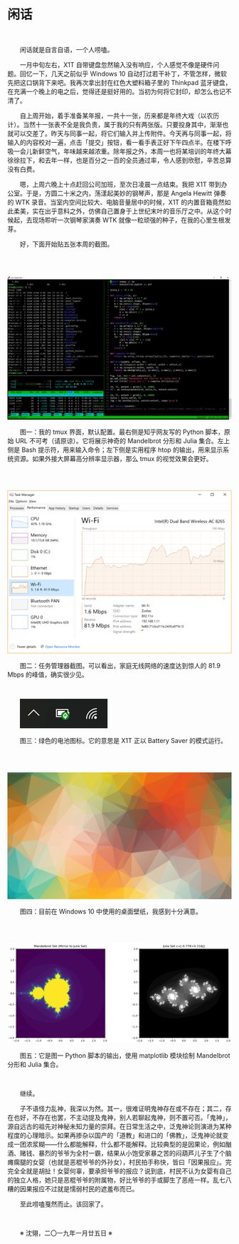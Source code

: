 # 闲话

&emsp;&emsp;

&emsp;&emsp;闲话就是自言自语，一个人唠嗑。

&emsp;&emsp;一月中旬左右，X1T 自带键盘忽然输入没有响应，个人感觉不像是硬件问题。回忆一下，几天之前似乎 Windows 10 自动打过若干补丁，不管怎样，微软先把这口锅背下来吧。我再次拿出封在红色大塑料箱子里的 Thinkpad 蓝牙键盘，在充满一个晚上的电之后，觉得还是挺好用的。当初为何将它封印，却怎么也记不清了。

&emsp;&emsp;自上周开始，着手准备某年报，一共十一张，历来都是年终大戏（以农历计）。当然十一张表不全是我负责，属于我的只有两张版。只要投身其中，渐渐也就可以交差了。昨天与同事一起，将它们输入并上传附件。今天再与同事一起，将输入的内容校对一遍，点击「提交」按钮，看一看手表正好下午四点半。在楼下呼吸一会儿新鲜空气，年味越来越浓重。除年报之外，本周一也将某培训的年终大幕徐徐拉下，和去年一样，也是百分之一百的全员通过率，令人感到欣慰，辛苦总算没有白费。

&emsp;&emsp;嗯，上周六晚上十点赶回公司加班，至次日凌晨一点结束。我把 X1T 带到办公室。于是，方圆二十米之内，荡漾起美妙的钢琴声，那是 Angela Hewitt 弹奏的 WTK 录音。当室内空间比较大、电脑音量居中的时候，X1T 的内置音箱竟然如此柔美，实在出乎意料之外，仿佛自己置身于上世纪末叶的音乐厅之中。从这个时候起，去现场聆听一次钢琴家演奏 WTK 就像一粒顽强的种子，在我的心里生根发芽。

&emsp;&emsp;好，下面开始贴五张本周的截图。

&emsp;&emsp;

&emsp;&emsp;![tmux](https://github.com/voyageplanet/treatise/blob/master/_img_/20190123-tmux.png)

&emsp;&emsp;图一：我的 tmux 界面，默认配置。最右侧是知乎网友写的 Python 脚本，原始 URL 不可考（请原谅）。它将展示神奇的 Mandelbrot 分形和 Julia 集合。左上侧是 Bash 提示符，用来输入命令；左下侧是实用程序 htop 的输出，用来显示系统资源。如果外接大屏幕高分辨率显示器，那么 tmux 的视觉效果会更好。

&emsp;&emsp;

&emsp;&emsp;![task-manager](https://github.com/voyageplanet/treatise/blob/master/_img_/20190123-wifi-speed.png)

&emsp;&emsp;图二：任务管理器截图。可以看出，家庭无线网络的速度达到惊人的 81.9 Mbps 的峰值，确实很少见。

&emsp;&emsp;

&emsp;&emsp;![battery-saver](https://github.com/voyageplanet/treatise/blob/master/_img_/20190125-battery-saver.png)

&emsp;&emsp;图三：绿色的电池图标。它的意思是 X1T 正以 Battery Saver 的模式运行。

&emsp;&emsp;

&emsp;&emsp;![desktop-pic](https://github.com/voyageplanet/treatise/blob/master/_img_/20190118-wallhaven-727115.png)

&emsp;&emsp;图四：目前在 Windows 10 中使用的桌面壁纸，我感到十分满意。

&emsp;&emsp;

&emsp;&emsp;![mandelbrot-julia-set](https://github.com/voyageplanet/treatise/blob/master/_img_/20190118-mandelbrot-julia.png)

&emsp;&emsp;图五：它是图一 Python 脚本的输出，使用 matplotlib 模块绘制 Mandelbrot 分形和 Julia 集合。

&emsp;&emsp;

&emsp;&emsp;继续。

&emsp;&emsp;子不语怪力乱神，我深以为然。其一，很难证明鬼神存在或不存在；其二，存在也好，不存在也罢，不主动提及鬼神，别人若聊起鬼神，则不置可否。「鬼神」，源自远古的祖先对神秘未知力量的崇拜。在日常生活之中，泛鬼神论则演进为某种程度的心理暗示。如果再掺杂以国产的「道教」和进口的「佛教」，泛鬼神论就变成一团浓浆糊——什么都能解释，什么都不能解释。比较典型的是因果论，例如酗酒、赌钱、暴烈的爷爷为全村一霸，结果从小饱受家暴之苦的闷葫芦儿子生了个脑瘫瘸腿的女婴（也就是恶棍爷爷的外孙女），村民拍手称快，皆曰「因果报应」。完完全全就是胡扯！女婴何辜，要承担爷爷的报应？说到底，村民不认为女婴有自己的独立人格，她只是恶棍爷爷的附属物，好比爷爷的手或脚生了恶疮一样。乱七八糟的因果报应不过就是懦弱村民的遮羞布而已。

&emsp;&emsp;至此唠嗑戛然而止。该回家了。

&emsp;&emsp;

&emsp;&emsp;※ 沈翎，二〇一九年一月廿五日 ※